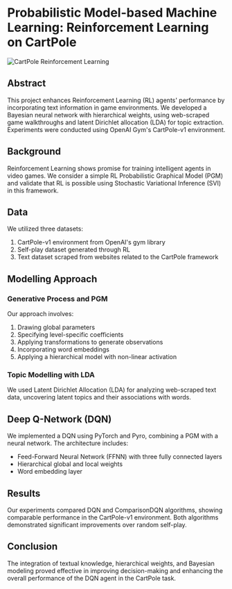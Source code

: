 # Probabilistic Model-based Machine Learning: Reinforcement Learning on CartPole

![CartPole Reinforcement Learning](https://developer.ridgerun.com/wiki/images/f/f5/Jetson_reinforcement_cartpole.gif)

## Abstract

This project enhances Reinforcement Learning (RL) agents' performance by incorporating text information in game environments. We developed a Bayesian neural network with hierarchical weights, using web-scraped game walkthroughs and latent Dirichlet allocation (LDA) for topic extraction. Experiments were conducted using OpenAI Gym's CartPole-v1 environment.

## Background

Reinforcement Learning shows promise for training intelligent agents in video games. We consider a simple RL Probabilistic Graphical Model (PGM) and validate that RL is possible using Stochastic Variational Inference (SVI) in this framework.

## Data

We utilized three datasets:
1. CartPole-v1 environment from OpenAI's gym library
2. Self-play dataset generated through RL
3. Text dataset scraped from websites related to the CartPole framework

## Modelling Approach

### Generative Process and PGM

Our approach involves:
1. Drawing global parameters
2. Specifying level-specific coefficients
3. Applying transformations to generate observations
4. Incorporating word embeddings
5. Applying a hierarchical model with non-linear activation

### Topic Modelling with LDA

We used Latent Dirichlet Allocation (LDA) for analyzing web-scraped text data, uncovering latent topics and their associations with words.

## Deep Q-Network (DQN)

We implemented a DQN using PyTorch and Pyro, combining a PGM with a neural network. The architecture includes:
- Feed-Forward Neural Network (FFNN) with three fully connected layers
- Hierarchical global and local weights
- Word embedding layer

## Results

Our experiments compared DQN and ComparisonDQN algorithms, showing comparable performance in the CartPole-v1 environment. Both algorithms demonstrated significant improvements over random self-play.

## Conclusion

The integration of textual knowledge, hierarchical weights, and Bayesian modeling proved effective in improving decision-making and enhancing the overall performance of the DQN agent in the CartPole task.
